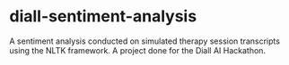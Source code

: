 # diall-sentiment-analysis
A sentiment analysis conducted on simulated therapy session transcripts using the NLTK framework. A project done for the Diall AI Hackathon.
